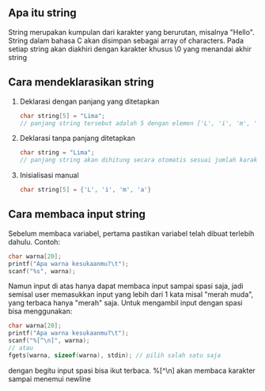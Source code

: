## Apa itu string
String merupakan kumpulan dari karakter yang berurutan, misalnya "Hello".
String dalam bahasa C akan disimpan sebagai array of characters. 
Pada setiap string akan diakhiri dengan karakter khusus \0 yang menandai akhir string

## Cara mendeklarasikan string
1. Deklarasi dengan panjang yang ditetapkan
   ```c
   char string[5] = "Lima";
   // panjang string tersebut adalah 5 dengan elemen ['L', 'i', 'm', 'a', '\0']
   ```
2. Deklarasi tanpa panjang ditetapkan
   ```c
   char string = "Lima";
   // panjang string akan dihitung secara otomatis sesuai jumlah karakter +1 untuk '\0'
   ```
3. Inisialisasi manual
   ```c
   char string[5] = {'L', 'i', 'm', 'a'}
   ```
   
## Cara membaca input string
Sebelum membaca variabel, pertama pastikan variabel telah dibuat terlebih dahulu. Contoh:
```c
char warna[20];
printf("Apa warna kesukaanmu?\t");
scanf("%s", warna);
```
Namun input di atas hanya dapat membaca input sampai spasi saja, jadi semisal user memasukkan input yang lebih dari 1 kata misal "merah muda", yang terbaca hanya "merah" saja.
Untuk mengambil input dengan spasi bisa menggunakan:
```c
char warna[20];
printf("Apa warna kesukaanmu?\t");
scanf("%[^\n]", warna);
// atau
fgets(warna, sizeof(warna), stdin); // pilih salah satu saja
```
dengan begitu input spasi bisa ikut terbaca.
%[^\n] akan membaca karakter sampai menemui newline

